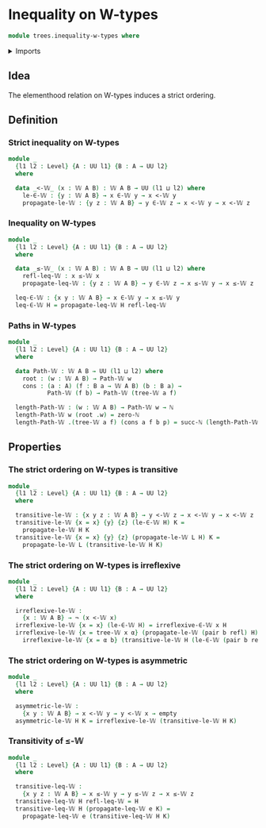 # Inequality on W-types

```agda
module trees.inequality-w-types where
```

<details><summary>Imports</summary>

```agda
open import elementary-number-theory.natural-numbers

open import foundation.dependent-pair-types
open import foundation.empty-types
open import foundation.identity-types
open import foundation.negation
open import foundation.universe-levels

open import trees.elementhood-relation-w-types
open import trees.w-types
```

</details>

## Idea

The elementhood relation on W-types induces a strict ordering.

## Definition

### Strict inequality on W-types

```agda
module _
  {l1 l2 : Level} {A : UU l1} {B : A → UU l2}
  where

  data _<-𝕎_ (x : 𝕎 A B) : 𝕎 A B → UU (l1 ⊔ l2) where
    le-∈-𝕎 : {y : 𝕎 A B} → x ∈-𝕎 y → x <-𝕎 y
    propagate-le-𝕎 : {y z : 𝕎 A B} → y ∈-𝕎 z → x <-𝕎 y → x <-𝕎 z
```

### Inequality on W-types

```agda
module _
  {l1 l2 : Level} {A : UU l1} {B : A → UU l2}
  where

  data _≤-𝕎_ (x : 𝕎 A B) : 𝕎 A B → UU (l1 ⊔ l2) where
    refl-leq-𝕎 : x ≤-𝕎 x
    propagate-leq-𝕎 : {y z : 𝕎 A B} → y ∈-𝕎 z → x ≤-𝕎 y → x ≤-𝕎 z

  leq-∈-𝕎 : {x y : 𝕎 A B} → x ∈-𝕎 y → x ≤-𝕎 y
  leq-∈-𝕎 H = propagate-leq-𝕎 H refl-leq-𝕎
```

### Paths in W-types

```agda
module _
  {l1 l2 : Level} {A : UU l1} {B : A → UU l2}
  where

  data Path-𝕎 : 𝕎 A B → UU (l1 ⊔ l2) where
    root : (w : 𝕎 A B) → Path-𝕎 w
    cons : (a : A) (f : B a → 𝕎 A B) (b : B a) →
           Path-𝕎 (f b) → Path-𝕎 (tree-𝕎 a f)

  length-Path-𝕎 : (w : 𝕎 A B) → Path-𝕎 w → ℕ
  length-Path-𝕎 w (root .w) = zero-ℕ
  length-Path-𝕎 .(tree-𝕎 a f) (cons a f b p) = succ-ℕ (length-Path-𝕎 (f b) p)

```

## Properties

### The strict ordering on W-types is transitive

```agda
module _
  {l1 l2 : Level} {A : UU l1} {B : A → UU l2}
  where

  transitive-le-𝕎 : {x y z : 𝕎 A B} → y <-𝕎 z → x <-𝕎 y → x <-𝕎 z
  transitive-le-𝕎 {x = x} {y} {z} (le-∈-𝕎 H) K =
    propagate-le-𝕎 H K
  transitive-le-𝕎 {x = x} {y} {z} (propagate-le-𝕎 L H) K =
    propagate-le-𝕎 L (transitive-le-𝕎 H K)
```

### The strict ordering on W-types is irreflexive

```agda
module _
  {l1 l2 : Level} {A : UU l1} {B : A → UU l2}
  where

  irreflexive-le-𝕎 :
    {x : 𝕎 A B} → ¬ (x <-𝕎 x)
  irreflexive-le-𝕎 {x = x} (le-∈-𝕎 H) = irreflexive-∈-𝕎 x H
  irreflexive-le-𝕎 {x = tree-𝕎 x α} (propagate-le-𝕎 (pair b refl) H) =
    irreflexive-le-𝕎 {x = α b} (transitive-le-𝕎 H (le-∈-𝕎 (pair b refl)))
```

### The strict ordering on W-types is asymmetric

```agda
module _
  {l1 l2 : Level} {A : UU l1} {B : A → UU l2}
  where

  asymmetric-le-𝕎 :
    {x y : 𝕎 A B} → x <-𝕎 y → y <-𝕎 x → empty
  asymmetric-le-𝕎 H K = irreflexive-le-𝕎 (transitive-le-𝕎 H K)
```

### Transitivity of ≤-𝕎

```agda
module _
  {l1 l2 : Level} {A : UU l1} {B : A → UU l2}
  where

  transitive-leq-𝕎 :
    {x y z : 𝕎 A B} → x ≤-𝕎 y → y ≤-𝕎 z → x ≤-𝕎 z
  transitive-leq-𝕎 H refl-leq-𝕎 = H
  transitive-leq-𝕎 H (propagate-leq-𝕎 e K) =
    propagate-leq-𝕎 e (transitive-leq-𝕎 H K)
```
